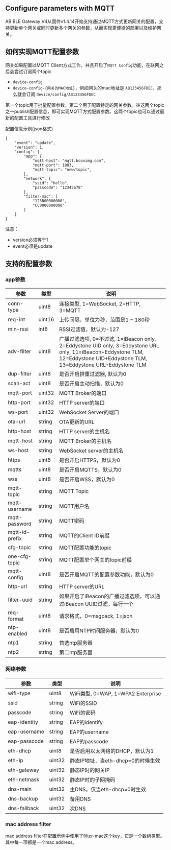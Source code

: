 ## Configure parameters with MQTT

AB BLE Gateway V4从固件v1.4.14开始支持通过MQTT方式更新网关的配置，支持更新单个网关或同时更新多个网关的参数，从而实现更便捷的部署以及维护网关。

## 如何实现MQTT配置参数

网关如果配置以MQTT Client方式工作，并且开启了`MQTT Config`功能，在联网之后会尝试订阅两个topic

* `device-config`
* `device-config-{网关的MAC地址}`，例如网关的mac地址是 `AB123456FDEC`，那么就会订阅 `device/config/AB123456FDEC`

第一个topic用于批量配置参数，第二个用于配置特定的网关参数。往这两个topic之一publish配置信息，即可实现MQTT方式配置参数。这两个topic也可以通过最新的配置工具进行修改

配置信息示例(json格式)

```
{
    "event": "update",
    "version": 1,
    "config": {
        "app": {
            "mqtt-host": "mqtt.bconimg.com",
            "mqtt-port": 1883,
            "mqtt-topic": "new/topic",
        },
        "network": {
            "ssid": "hello",
            "passcode": "12345678"
        },
        "filter-mac": [
            "123B00000000",
            "CC0000000000"
        ]
    }
}
```

注意：

* version必须等于1
* event必须是update

## 支持的配置参数

### app参数

| 参数           |  类型        | 说明         |
| -------------- | ------------ | ------------ |
| conn-type      |       uint8  | 连接类型, 1=WebSocket, 2=HTTP, 3=MQTT |
| req-int        |       uint16 | 上传间隔，单位为秒，范围是1 ~ 180秒
| min-rssi       |       int8   | RSSI过滤值，默认为-127
| adv-filter     |       uint8  | 广播过滤选项, 0=不过滤, 1=iBeacon only, 2=Eddystone UID only, 3=Eddystone URL only, 11=iBeacon+Eddystone TLM, 12=Eddystone UID+Eddystone TLM, 13=Eddystone URL+Eddystone TLM
| dup-filter     |       uint8  | 是否开启排重过滤器, 默认为0
| scan-act       |       uint8  | 是否开启主动扫描，默认为0 
| mqtt-port |            uint32 | MQTT Broker的端口
| http-port |            uint32 | HTTP server的端口 
| ws-port |              uint32 | WebSocket Server的端口   
| ota-url |              string | OTA更新的URL 
| http-host |            string | HTTP server的主机名 
| mqtt-host |            string | MQTT Broker的主机名
| ws-host |              string | WebSocket server的主机名 
| https |                uint8  | 是否开启HTTPS，默认为0 
| mqtts |                uint8  | 是否开启MQTTS，默认为0
| wss |                  uint8  | 是否开启WSS，默认为0  
| mqtt-topic |           string | MQTT Topic 
| mqtt-username |        string | MQTT用户名 
| mqtt-password |        string | MQTT密码 
| mqtt-id-prefix |       string | MQTT的Client ID前缀 
| cfg-topic |            string | MQTT配置功能的topic
| one-cfg-topic |            string | MQTT配置单个网关的topic前缀
| mqtt-config |          uint8  | 是否开启MQTT的配置参数功能，默认为0
| http-url |             string | HTTP server的URL 
| filter-uuid |          string | 如果开启了iBeacon的广播过滤选项，可以通过iBeacon UUID过滤，每行一个
| req-format |           uint8  | 请求格式，0=msgpack, 1=json
| ntp-enabled |          uint8  | 是否启用NTP时间服务器，默认为0 
| ntp1 |                 string | 首选ntp服务器 
| ntp2 |                 string | 第二ntp服务器

### 网络参数

| 参数           |  类型        | 说明         |
| -------------- | ------------ | ------------ |
| wifi-type |            uint8  | WiFi类型, 0=WAP, 1=WPA2 Enterprise   
| ssid |                 string | WiFi的SSID
| passcode |             string | WiFi的密码  
| eap-identity |         string | EAP的identify  
| eap-username |         string | EAP的username  
| eap-passcode |         string | EAP的passcode  
| eth-dhcp |             uint8  | 是否启用以太网络的DHCP，默认为1   
| eth-ip |               uint32 | 静态IP地址，当eth-dhcp=0的时候生效  
| eth-gateway |          uint32 | 静态IP时的网关IP  
| eth-netmask |          uint32 | 静态IP时的子网掩码  
| dns-main |             uint32 | 主DNS，仅当eth-dhcp=0时生效  
| dns-backup |           uint32 | 备用DNS  
| dns-fallback |         uint32 | 次DNS  

### mac address filter

mac address filter在配置示例中使用了filter-mac这个key，它是一个数组类型。其中每一项都是一个mac address。
